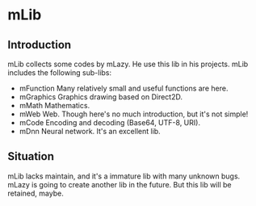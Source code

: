 # mLib
## Introduction

mLib collects some codes by mLazy. He use this lib in his projects. mLib includes the following sub-libs:

- mFunction
Many relatively small and useful functions are here.
-  mGraphics
Graphics drawing based on Direct2D.
- mMath
Mathematics.
-  mWeb
Web. Though here's no much introduction, but it's not simple!
-  mCode
Encoding and decoding (Base64, UTF-8, URI).
- mDnn
Neural network. It's an excellent lib.

## Situation

mLib lacks maintain, and it's a immature lib with many unknown bugs. mLazy is going to create another lib in the future. But this lib will be retained, maybe.

